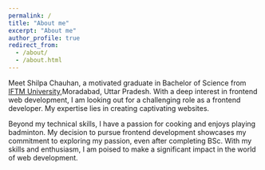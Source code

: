 ```yaml
---
permalink: /
title: "About me"
excerpt: "About me"
author_profile: true
redirect_from: 
  - /about/
  - /about.html
---
```


Meet Shilpa Chauhan, a motivated graduate in Bachelor of Science from [IFTM University](https://www.iftmuniversity.ac.in/),Moradabad, Uttar Pradesh. With a deep interest in frontend web development, I am looking out for a challenging role as a frontend developer. My expertise lies in creating captivating websites.

 Beyond my technical skills, I have a passion for cooking and enjoys playing badminton. My decision to pursue frontend development showcases my commitment to exploring my passion, even after completing BSc. With my skills and enthusiasm, I am poised to make a significant impact in the world of web development.